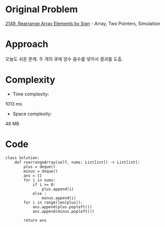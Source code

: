 # Original Problem
<!-- Describe your first thoughts on how to solve this problem. -->
[2149. Rearrange Array Elements by Sign](https://leetcode.com/problems/rearrange-array-elements-by-sign/description) - Array, Two Pointers, Simulation

# Approach
<!-- Describe your approach to solving the problem. -->
오늘도 쉬운 문제. 두 개의 큐에 양수 음수를 넣어서 결과를 도출.

# Complexity
- Time complexity:
<!-- Add your time complexity here, e.g. $$O(n)$$ -->
1013 ms
- Space complexity:
<!-- Add your space complexity here, e.g. $$O(n)$$ -->
48 MB

# Code
```python3
class Solution:
    def rearrangeArray(self, nums: List[int]) -> List[int]:
        plus = deque()
        minus = deque()
        ans = []
        for i in nums:
            if i >= 0:
                plus.append(i)
            else :
                minus.append(i)
        for i in range(len(plus)):
            ans.append(plus.popleft())
            ans.append(minus.popleft())
    
        return ans

```
